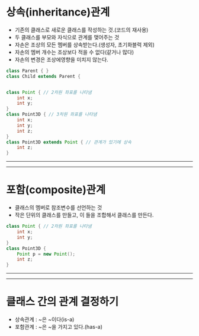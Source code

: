 # 상속(inheritance)관계
- 기존의 클래스로 새로운 클래스를 작성하는 것.(코드의 재사용)
- 두 클래스를 부모와 자식으로 관계를 맺어주는 것
- 자손은 조상의 모든 멤버를 상속받는다.(생성자, 초기화블럭 제외)
- 자손의 멤버 개수는 조상보다 적을 수 없다(같거나 많다)
- 자손의 변경은 조상에영향을 미치지 않는다.
```java
class Parent { }
class Child extends Parent {


class Point { // 2차원 좌표를 나타냄
    int x;
    int y;
}
class Point3D { // 3차원 좌표를 나타냄
    int x;
    int y;
    int z;
}
class Point3D extends Point { // 관계가 있기에 상속
    int z;
}
```
---
---
# 포함(composite)관계
- 클래스의 멤버로 참조변수를 선언하는 것
- 작은 단위의 클래스를 만들고, 이 들을 조합해서 클래스를 만든다.
```java
class Point { // 2차원 좌표를 나타냄
    int x;
    int y;
}
class Point3D {
    Point p = new Point();
    int z;
}
```
---
---
# 클래스 간의 관계 결정하기
- 상속관계 : ~은 ~이다(is-a)
- 포함관계 : ~은 ~을 가지고 있다.(has-a)

